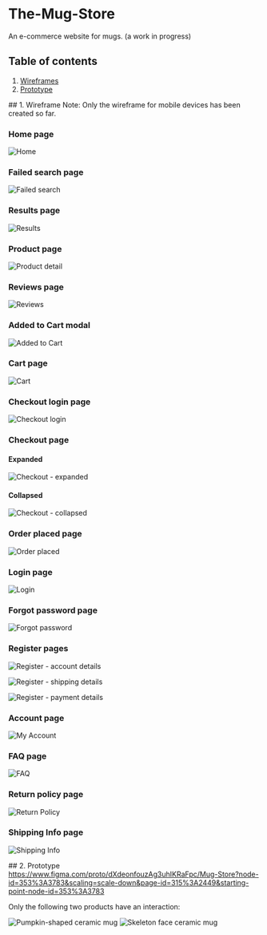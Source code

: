 # The-Mug-Store
An e-commerce website for mugs. (a work in progress)

## Table of contents
1. [Wireframes](#wireframe)
2. [Prototype](#prototype)

<a name="wireframe">## 1. Wireframe</a>
Note: Only the wireframe for mobile devices has been created so far.

### Home page

![Home](https://user-images.githubusercontent.com/112350764/196782893-d3c3c653-fa17-4e8b-a1e7-1b35ee35a1e4.png)

### Failed search page

![Failed search](https://user-images.githubusercontent.com/112350764/196783121-c7220da1-9d21-4a90-8778-7008fa5fd365.png)

### Results page

![Results](https://user-images.githubusercontent.com/112350764/196783174-441af776-0c4c-45d0-922b-28ea2209176f.png)

### Product page

![Product detail](https://user-images.githubusercontent.com/112350764/196783223-75a7da5e-fb1d-467c-9f1d-bf097388fedb.png)

### Reviews page

![Reviews](https://user-images.githubusercontent.com/112350764/196783251-8bda51de-a3f7-431e-879c-a5cd5bbb5b32.png)

### Added to Cart modal

![Added to Cart](https://user-images.githubusercontent.com/112350764/196783294-313b9f61-cd6c-483c-afb0-0e5a6f3ea6c9.png)

### Cart page

![Cart](https://user-images.githubusercontent.com/112350764/196783370-2b710455-4df8-461b-ab9d-d6b217ef50b7.png)

### Checkout login page

![Checkout login](https://user-images.githubusercontent.com/112350764/196783403-649a051e-8aa6-46bf-b4b1-476e4cb83abb.png)

### Checkout page
#### Expanded

![Checkout - expanded](https://user-images.githubusercontent.com/112350764/196783443-690aca7c-ed0e-42ba-b583-08568c01de68.png)

#### Collapsed

![Checkout - collapsed](https://user-images.githubusercontent.com/112350764/196783465-876e1c70-98f2-4460-afac-5b29e6c8583c.png)

### Order placed page

![Order placed](https://user-images.githubusercontent.com/112350764/196783560-e221020d-bb25-43c8-a8d0-69898047758d.png)

### Login page

![Login](https://user-images.githubusercontent.com/112350764/196783589-4d49cd43-f0e2-42f2-8b25-170921f2c2b7.png)

### Forgot password page

![Forgot password](https://user-images.githubusercontent.com/112350764/196783627-712622cf-5184-4335-88e5-1e61ee155369.png)

### Register pages

![Register - account details](https://user-images.githubusercontent.com/112350764/196783750-b3bf18d8-ec47-4dfe-ad6e-3e7c7809048d.png)

![Register - shipping details](https://user-images.githubusercontent.com/112350764/196783766-80c628c6-d5e3-4c2a-ac42-3866cec87842.png)

![Register - payment details](https://user-images.githubusercontent.com/112350764/196783783-cebc2252-8f35-4648-a61b-ebe64068ebec.png)

### Account page

![My Account](https://user-images.githubusercontent.com/112350764/196783824-a22c7e54-6807-411f-841e-cbb30d773a24.png)

### FAQ page

![FAQ](https://user-images.githubusercontent.com/112350764/196783865-9772074c-4e6e-4ff0-8f75-9050dae7ced0.png)

### Return policy page

![Return Policy](https://user-images.githubusercontent.com/112350764/196783888-3b5ee26c-a2e1-474a-a696-e17f46c29534.png)

### Shipping Info page

![Shipping Info](https://user-images.githubusercontent.com/112350764/196783918-d961a7fd-85c8-4988-b166-d06ce6d0e2a6.png)

<a name="prototype">## 2. Prototype</a>
https://www.figma.com/proto/dXdeonfouzAg3uhIKRaFpc/Mug-Store?node-id=353%3A3783&scaling=scale-down&page-id=315%3A2449&starting-point-node-id=353%3A3783

Only the following two products have an interaction:

![Pumpkin-shaped ceramic mug](https://user-images.githubusercontent.com/112350764/196815139-bb6abd6e-35e3-4777-954e-0189290db7f1.png)
![Skeleton face ceramic mug](https://user-images.githubusercontent.com/112350764/196815152-05ff9b2a-5df7-4b69-89e6-d12bf9089e52.png)
